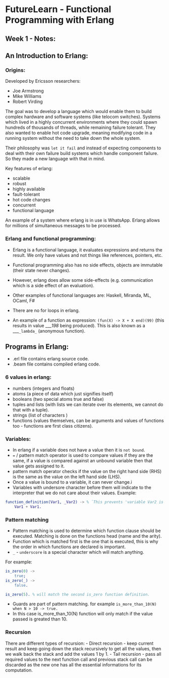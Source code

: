# FutureLearn - Functional Programming with Erlang
## Week 1 - Notes:

## An Introduction to Erlang:
### Origins:
Developed by Ericsson researchers:
- Joe Armstrong
- Mike Williams
- Robert Virding

The goal was to develop a language which would enable them to build complex hardware and software systems (like telocom switches). Systems which lived in a highly concurrent environments where they could spawn hundreds of thousands of threads, while remaining failure tolerant. They also wanted to enable hot code upgrade, meaning modifying code in a running system without the need to take down the whole system.

Their philosophy was `let it fail` and instead of expecting components to deal with their own failure build systems which handle component failure. So they made a new language with that in mind.

Key features of erlang:
- scalable
- robust
- highly available
- fault-tolerant
- hot code changes
- concurrent
- functional language

An example of a system where erlang is in use is WhatsApp. Erlang allows for millions of simultaneous messages to be processed.

### Erlang and functional programming:
- Erlang is a functional language, it evaluates expressions and returns the result. We only have values and not things like references, pointers, etc.
- Functional programming also has no side effects, objects are immutable (their state never changes).
- However, erlang does allow some side-effects (e.g. communication which is a side effect of an evaluation).
- Other examples of functional languages are: Haskell, Miranda, ML, OCaml, F#
- There are no for loops in erlang.

- An example of a function as expression: `(fun(X) -> X + X end)(99)` (this results in value ____198_ being produced). This is also known as a ___`_lambda_` (anonymous function).

## Programs in Erlang:
- .erl file contains erlang source code.
- .beam file contains compiled erlang code.

### 6 values in erlang:
- numbers (integers and floats)
- atoms (a piece of data which just signifies itself)
- booleans (two special atoms true and false)
- tuples and lists (with lists we can iterate over its elements, we cannot do that with a tuple).
- strings (list of characters )
- functions (values themselves, can be arguments and values of functions too - functions are first class citizens).

### Variables:
- In erlang if a variable does not have a value then it is `not bound`.
- `=` / pattern match operator is used to compare values if they are the same, if a value is compared against an unbound variable then that value gets assigned to it.
- pattern match operator checks if the value on the right hand side (RHS) is the same as the value on the left hand side (LHS).
- Once a value is bound to a variable, it can never change.i
- Variables with undersore character before them will indicate to the interpreter that we do not care about their values. Example:
```erlang
function_definition(Var1, _Var2) -> % `This prevents 'variable Var2 is unused' warning message on compilation.
    Var1 + Var1.
```

### Pattern matching
- Pattern matching is used to determine which function clause should be executed. Matching is done on the functions head (name and the arity).
- Function which is matched first is the one that is executed, this is why the order in which functions are declared is important.
- `_` - `underscore` is a special character which will match anything.

For example:
```erlang
is_zero(0) ->
    true;
is_zero(_) ->
    false.

is_zero(5). % will match the second is_zero function definition.
```
- Guards are part of pattern matching. for example `is_more_than_10(N) when N > 10 -> true.`
- In this case  is_more_than_10(N) function will only match if the value passed is greated than 10.

### Recursion
There are different types of recursion:
    - Direct recursion - keep current result and keep going down the stack recursively to get all the values, then we walk back the stack and add the values 1 by 1.
    - Tail recursion - pass all required values to the next function call and previous stack call can be discarded as the new one has all the essential informations for its computation.



